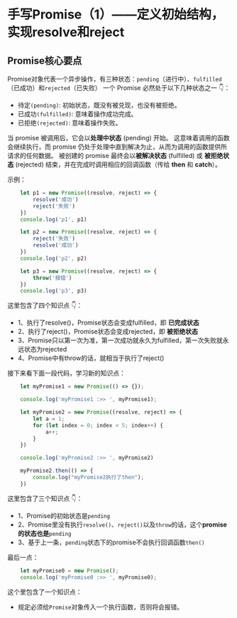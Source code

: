 <!--
 * @Descripttion: 回顾Promise知识点
 * @Author: armin
 * @Date: 2022-02-14 17:14:45
 * @LastEditors: armin
 * @LastEditTime: 2022-02-15 14:40:31
-->
手写Promise（1）——定义初始结构，实现resolve和reject
====================================================
Promise核心要点
---------------
Promise对象代表一个异步操作，有三种状态：`pending`（进行中）、`fulfilled`（已成功）和`rejected`（已失败）
一个 Promise 必然处于以下几种状态之一 👇：

- 待定`(pending)`: 初始状态，既没有被兑现，也没有被拒绝。
- 已成功`(fulfilled)`: 意味着操作成功完成。
- 已拒绝`(rejected)`: 意味着操作失败。

当 promise 被调用后，它会以**处理中状态** (pending) 开始。 这意味着调用的函数会继续执行，而 promise 仍处于处理中直到解决为止，从而为调用的函数提供所请求的任何数据。
被创建的 promise 最终会以**被解决状态** (fulfilled) 或 **被拒绝状态** (rejected) 结束，并在完成时调用相应的回调函数（传给 **then** 和 **catch**）。

示例：
```js
    let p1 = new Promise((resolve, reject) => {
        resolve('成功')
        reject('失败')
    })
    console.log('p1', p1)

    let p2 = new Promise((resolve, reject) => {
        reject('失败')
        resolve('成功')
    })
    console.log('p2', p2)

    let p3 = new Promise((resolve, reject) => {
        throw('报错')
    })
    console.log('p3', p3)
```
这里包含了四个知识点 👇：

- 1、执行了resolve()，Promise状态会变成fulfilled，即 **已完成状态**
- 2、执行了reject()，Promise状态会变成rejected，即 **被拒绝状态**
- 3、Promise只以第一次为准，第一次成功就永久为fulfilled，第一次失败就永远状态为rejected
- 4、Promise中有throw的话，就相当于执行了reject()

接下来看下面一段代码，学习新的知识点：
```js
    let myPromise1 = new Promise(() => {});

    console.log('myPromise1 :>> ', myPromise1);

    let myPromise2 = new Promise((resolve, reject) => {
        let a = 1;
        for (let index = 0; index < 5; index++) {
            a++;
        }
    })

    console.log('myPromise2 :>> ', myPromise2)

    myPromise2.then(() => {
        console.log("myPromise2执行了then");
    })
```
这里包含了三个知识点 👇：

- 1、Promise的初始状态是`pending`
- 2、Promise里没有执行`resolve()`、`reject()`以及`throw`的话，这个**promise的状态也是**`pending`
- 3、基于上一条，`pending`状态下的promise不会执行回调函数`then()`

最后一点：
```js
    let myPromise0 = new Promise();
    console.log('myPromise0 :>> ', myPromise0);
```
这个里包含了一个知识点：
- 规定必须给`Promise`对象传入一个执行函数，否则将会报错。